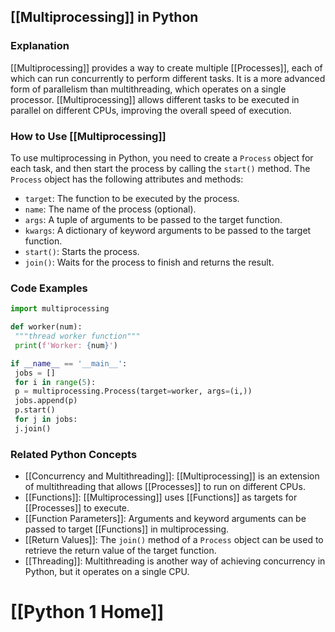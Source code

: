 ## [[Multiprocessing]] in Python

### Explanation
 [[Multiprocessing]] provides a way to create multiple [[Processes]], each of which can run concurrently to perform different tasks. It is a more advanced form of parallelism than multithreading, which operates on a single processor. [[Multiprocessing]] allows different tasks to be executed in parallel on different CPUs, improving the overall speed of execution.

### How to Use [[Multiprocessing]]
To use multiprocessing in Python, you need to create a `Process` object for each task, and then start the process by calling the `start()` method. The `Process` object has the following attributes and methods:

- `target`: The function to be executed by the process.
- `name`: The name of the process (optional).
- `args`: A tuple of arguments to be passed to the target function.
- `kwargs`: A dictionary of keyword arguments to be passed to the target function.
- `start()`: Starts the process.
- `join()`: Waits for the process to finish and returns the result.

### Code Examples
```python
import multiprocessing

def worker(num):
 """thread worker function"""
 print(f'Worker: {num}')

if __name__ == '__main__':
 jobs = []
 for i in range(5):
 p = multiprocessing.Process(target=worker, args=(i,))
 jobs.append(p)
 p.start()
 for j in jobs:
 j.join()
```

### Related Python Concepts
- [[Concurrency and Multithreading]]: [[Multiprocessing]] is an extension of multithreading that allows [[Processes]] to run on different CPUs.
- [[Functions]]: [[Multiprocessing]] uses [[Functions]] as targets for [[Processes]] to execute.
- [[Function Parameters]]: Arguments and keyword arguments can be passed to target [[Functions]] in multiprocessing.
- [[Return Values]]: The `join()` method of a `Process` object can be used to retrieve the return value of the target function.
- [[Threading]]: Multithreading is another way of achieving concurrency in Python, but it operates on a single CPU.
# [[Python 1 Home]]